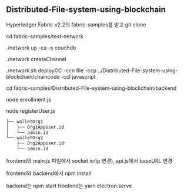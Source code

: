 ## Distributed-File-system-using-blockchain

Hyperledger Fabric v2.2의 fabric-samples를 받고 git clone

cd fabric-samples/test-network

./network up -ca -s couchdb

./network createChannel

./network.sh deployCC -ccn file -ccp ../Distributed-File-system-using-blockchain/chaincode -ccl javascript

cd fabric-samples/Distributed-File-system-using-blockchain/backend

node enrollment.js

node registerUser.js
```bash
├── walletOrg1
│   ├── Org1AppUser.id
│   └── admin.id
└── walletOrg2
    ├── Org2AppUser.id
    └── admin.id
```

frontend의 main.js 파일에서 socket io(ip 변경), api.js에서 baseURL 변경

frontend와 backend에서 npm install

backend는 npm start
frontend는 yarn electron:serve

